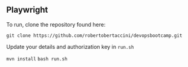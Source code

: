 ## Playwright

To run, clone the repository found here:

```git clone https://github.com/robertobertaccini/devopsbootcamp.git```

Update your details and authorization key in ```run.sh``` 

```mvn install```
```bash run.sh```
